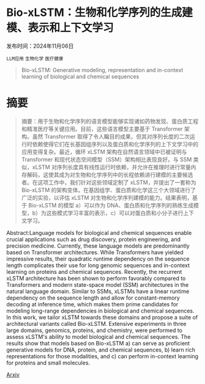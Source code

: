 # Bio-xLSTM：生物和化学序列的生成建模、表示和上下文学习

发布时间：2024年11月06日

`LLM应用` `生物化学` `医疗健康`

> Bio-xLSTM: Generative modeling, representation and in-context learning of biological and chemical sequences

# 摘要

> 摘要：用于生物和化学序列的语言模型能够实现诸如药物发现、蛋白质工程和精准医疗等关键应用。目前，这些语言模型主要基于 Transformer 架构。虽然 Transformer 取得了令人瞩目的成果，但其对序列长度的二次运行时依赖使得它们在长基因组序列以及蛋白质和化学序列的上下文学习中的应用变得复杂。最近，循环 xLSTM 架构在自然语言领域中已被证明与 Transformer 和现代状态空间模型（SSM）架构相比表现良好。与 SSM 类似，xLSTM 对序列长度具有线性运行时依赖，并允许在推理时进行常量内存解码，这使其成为对生物和化学序列中的长程依赖进行建模的主要候选者。在这项工作中，我们针对这些领域定制了 xLSTM，并提出了一套称为 Bio-xLSTM 的架构变体。在基因组学、蛋白质和化学这三个大领域进行了广泛的实验，以评估 xLSTM 对生物和化学序列建模的能力。结果表明，基于 Bio-xLSTM 的模型 a）可以作为 DNA、蛋白质和化学序列的熟练生成模型，b）为这些模式学习丰富的表示，c）可以对蛋白质和小分子进行上下文学习。

> 
Abstract:Language models for biological and chemical sequences enable crucial applications such as drug discovery, protein engineering, and precision medicine. Currently, these language models are predominantly based on Transformer architectures. While Transformers have yielded impressive results, their quadratic runtime dependency on the sequence length complicates their use for long genomic sequences and in-context learning on proteins and chemical sequences. Recently, the recurrent xLSTM architecture has been shown to perform favorably compared to Transformers and modern state-space model (SSM) architectures in the natural language domain. Similar to SSMs, xLSTMs have a linear runtime dependency on the sequence length and allow for constant-memory decoding at inference time, which makes them prime candidates for modeling long-range dependencies in biological and chemical sequences. In this work, we tailor xLSTM towards these domains and propose a suite of architectural variants called Bio-xLSTM. Extensive experiments in three large domains, genomics, proteins, and chemistry, were performed to assess xLSTM's ability to model biological and chemical sequences. The results show that models based on Bio-xLSTM a) can serve as proficient generative models for DNA, protein, and chemical sequences, b) learn rich representations for those modalities, and c) can perform in-context learning for proteins and small molecules.
    

[Arxiv](https://arxiv.org/pdf/2411.04165)